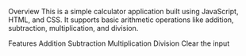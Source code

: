 Overview
This is a simple calculator application built using JavaScript, HTML, and CSS. It supports basic arithmetic operations like addition, subtraction, multiplication, and division.

Features
Addition
Subtraction
Multiplication
Division
Clear the input
